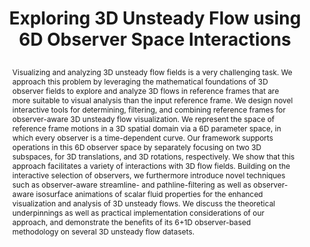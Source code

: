 ---
# this file is written in YAML http://docs.ansible.com/ansible/latest/YAMLSyntax.html
# all lines with a leading sharp are comments and will not be compiled
# longer blocks of text should start with a a leading > to escape all special characters

# URL handle for generated webpage
slug:       observerspaces

#specifies layout to be used for page generation (do not modify)
layout:     publication

#publication title
title:      >
   Exploring 3D Unsteady Flow using 6D Observer Space Interactions
   
#include in selected publications on front page (optional, delete line if not applicable)
display:	selected

#list all publication authors in correct order (please check the spelling is identical to your personal page)
authors:
 - Xingdi Zhang
 - Amani Ageeli
 - Thomas Theußl
 - Markus Hadwiger
 - Peter Rautek
 
#insert publication venue (displayed on publication page)
venue:      >
   IEEE Transactions on Visualization and Computer Graphics, Vol.32, No.1 (Proceedings IEEE VIS 2025), to appear
   
#insert short venue (displayed in box in publication list)
shortvenue: >
   IEEE VIS 2025 <span style="color:rgb(180,0,0);">(Honorable Mention Best Paper)</span>

#specify publication year
year:       2026

#insert abstract of publication
abstract:   >
   Visualizing and analyzing 3D unsteady flow fields is a very challenging task. We approach this problem by leveraging the mathematical foundations of 3D observer fields to explore and analyze 3D flows in reference frames that are more suitable to visual analysis than the input reference frame. We design novel interactive tools for determining, filtering, and combining reference frames for observer-aware 3D unsteady flow visualization. We represent the space of reference frame motions in a 3D spatial domain via a 6D parameter space, in which every observer is a time-dependent curve. Our framework supports operations in this 6D observer space by separately focusing on two 3D subspaces, for 3D translations, and 3D rotations, respectively. We show that this approach facilitates a variety of interactions with 3D flow fields. Building on the interactive selection of observers, we furthermore introduce novel techniques such as observer-aware streamline- and pathline-filtering as well as observer-aware isosurface animations of scalar fluid properties for the enhanced visualization and analysis of 3D unsteady flows. We discuss the theoretical underpinnings as well as practical implementation considerations of our approach, and demonstrate the benefits of its 6+1D observer-based methodology on several 3D unsteady flow datasets.
   
#link to hi-res teaser image of publication (please make sure the image is wide, e.g. aspect ratio between 4:2 and 4:1)
teaser:     './publications/2025_zhang_observerspaces.png'
   
#link to smaller thumbnail image of publication (please make sure the aspect ratio is 3:2, suggested size is 150x100px)
thumbnail:  './publications/2025_zhang_observerspaces_thumbnail.png'

#link to publication video (optional): you can either upload the video to our website (insert local link) or host it on youtube or vimeo (in this case insert the youtube/vimeo link)
#video:       'https://www.youtube.com/watch?v=c6CBPzRL_Tw'

#link to talk video (optional): you can either upload the video to our website (insert local link) or host it on youtube or vimeo (in this case insert the youtube/vimeo link)
#talk:       'https://www.youtube.com/watch?v=qiLjCvrpdZU'

#link to publication pdf (optional)
#pdf:        './publications/2025_zhang_observerspaces.pdf'

#link to appendix pdf (optional)
#pdfsupp:    './publications/2025_zhang_observerspaces_appendixes.pdf'

#insert citation. please format citation by inserting <br> at line breaks, &nbsp;&nbsp; will insert a tab character to prettify the citation
citation:   >
  @article{Zhang2025ObserverSpaces,<br>
   &nbsp;&nbsp;title = {Exploring 3D Unsteady Flow using 6D Observer Space Interactions},<br>
   &nbsp;&nbsp;author = {Zhang, Xingdi and Ageeli, Amani and Theu{\ss}l, Thomas and Hadwiger, Markus and Rautek, Peter},<br>
   &nbsp;&nbsp;journal = {IEEE Transactions on Visualization and Computer Graphics (Proceedings IEEE VIS 2025)},<br>
   &nbsp;&nbsp;year = {2026},<br>
   &nbsp;&nbsp;volume = {32},<br>
   &nbsp;&nbsp;number = {1},<br>
   &nbsp;&nbsp;pages = {to appear}<br>
  }

#insert links to additional material for the publication (optional)
#links need a title, a URL and a type (this defines the link icon) which can be one of the following values: code, archive, files, slides or text (this is the default icon)
links: 
# - title: Slides
#   type:  slides
#   url:   './publications/2023_rautek_vortexlens_slides.pdf'
# - title: Code
#   type:  github
#   url:   'https://github.com/vccvisualization/vortexlens'
 
---